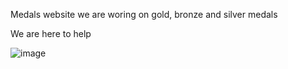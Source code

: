 Medals website
we are woring on gold, bronze and silver medals

We are here to help


![image](https://user-images.githubusercontent.com/42658074/44812534-5420b180-ab8c-11e8-9981-185a7bcc2d41.png)

